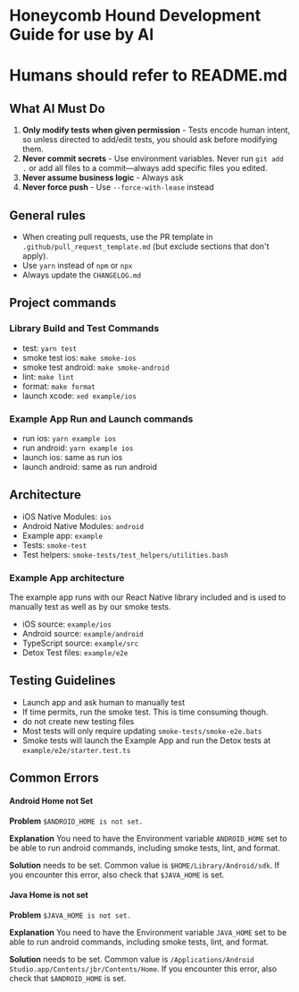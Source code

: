 # Honeycomb Hound Development Guide for use by AI

# Humans should refer to README.md

## What AI Must Do

1. **Only modify tests when given permission** - Tests encode human intent, so unless directed to add/edit tests, you should ask before modifying them.
3. **Never commit secrets** - Use environment variables. Never run `git add .` or add all files to a commit—always add specific files you edited.
4. **Never assume business logic** - Always ask
5. **Never force push** - Use `--force-with-lease` instead

## General rules

- When creating pull requests, use the PR template in `.github/pull_request_template.md` (but exclude sections that don't apply).
- Use `yarn` instead of `npm` or `npx`
- Always update the `CHANGELOG.md`

## Project commands

### Library Build and Test Commands

- test: `yarn test`
- smoke test ios: `make smoke-ios`
- smoke test android: `make smoke-android`
- lint: `make lint`
- format: `make format`
- launch xcode: `xed example/ios`

### Example App Run and Launch commands

- run ios: `yarn example ios`
- run android: `yarn example ios`
- launch ios: same as run ios
- launch android: same as run android

## Architecture

- iOS Native Modules: `ios`
- Android Native Modules: `android`
- Example app: `example`
- Tests: `smoke-test`
- Test helpers: `smoke-tests/test_helpers/utilities.bash`

### Example App architecture

The example app runs with our React Native library included and is used to manually test as well as by our smoke tests.

- iOS source: `example/ios`
- Android source: `example/android`
- TypeScript source: `example/src`
- Detox Test files: `example/e2e`

## Testing Guidelines

- Launch app and ask human to manually test
- If time permits, run the smoke test. This is time consuming though.
- do not create new testing files
- Most tests will only require updating `smoke-tests/smoke-e2e.bats`
- Smoke tests will launch the Example App and run the Detox tests at `example/e2e/starter.test.ts`

## Common Errors

#### Android Home not Set

**Problem**
`$ANDROID_HOME is not set.` 

**Explanation**
You need to have the Environment variable `ANDROID_HOME` set to be able to run android commands, including smoke tests, lint, and format.

**Solution**
needs to be set. Common value is `$HOME/Library/Android/sdk`. If you encounter this error, also check that `$JAVA_HOME` is set.

#### Java Home is not set

**Problem**
`$JAVA_HOME is not set.` 

**Explanation**
You need to have the Environment variable `JAVA_HOME` set to be able to run android commands, including smoke tests, lint, and format.

**Solution**
needs to be set. Common value is `/Applications/Android Studio.app/Contents/jbr/Contents/Home`. If you encounter this error, also check that `$ANDROID_HOME` is set.
